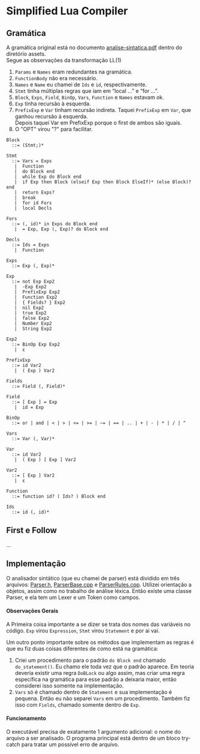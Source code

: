 # Simplified Lua Compiler



## Gramática

A gramática original está no documento
[analise-sintatica.pdf](assets/analise-sintatica.pdf) dentro do diretório assets.\
Segue as observações da transformação LL(1)

1. `Params` e `Names` eram redundantes na gramática.
2. `FunctionBody` não era necessário.
3. `Names` e `Name` eu chamei de `Ids` e `id`, respectivamente.
4. `Stmt` tinha múltiplas regras que iam em “local ...” e “for ...”.
5. `Block`, `Exps`, `Field`, `BinOp`, `Vars`, `Function` e `Names` estavam ok.
6. `Exp` tinha recursão à esquerda.
7. `PrefixExp` e `Var` tinham recursão indireta. Taquei `PrefixExp` em `Var`, que ganhou recursão à esquerda.\
Depois taquei Var em PrefixExp porque o first de ambos são iguais.
8. O "OPT" virou "?" para facilitar.

```
Block
  ::= (Stmt;)*

Stmt
  ::= Vars = Exps
   |  Function
   |  do Block end
   |  while Exp do Block end
   |  if Exp then Block (elseif Exp then Block ElseIf)* (else Block)? end
   |  return Exps?
   |  break
   |  for id Fors
   |  local Decls

Fors
  ::= (, id)* in Exps do Block end
   |  = Exp, Exp (, Exp)? do Block end

Decls
  ::= Ids = Exps
   |  Function

Exps
  ::= Exp (, Exp)*

Exp
  ::= not Exp Exp2
   |  -Exp Exp2
   |  PrefixExp Exp2
   |  Function Exp2
   |  { Fields? } Exp2
   |  nil Exp2
   |  true Exp2
   |  false Exp2
   |  Number Exp2
   |  String Exp2

Exp2
  ::= BinOp Exp Exp2
   |  ɛ

PrefixExp
  ::= id Var2
   |  ( Exp ) Var2

Fields
  ::= Field (, Field)*

Field
  ::= [ Exp ] = Exp
   |  id = Exp

BinOp
  ::= or | and | < | > | <= | >= | ~= | == | .. | + | - | * | / | ^

Vars
  ::= Var (, Var)*

Var
  ::= id Var2
   |  ( Exp ) [ Exp ] Var2

Var2
  ::= [ Exp ] Var2
   |  ɛ

Function
  ::= function id? ( Ids? ) Block end

Ids
  ::= id (, id)*
```

## First e Follow

...

## Implementação

O analisador sintático (que eu chamei de parser) está dividido em três arquivos:
[Parser.h](source/Parser.h), [ParserBase.cpp](source/ParserBase.cpp) e
[ParserRules.cpp](source/ParserRules.cpp). Utilizei orientação a objetos, assim
como no trabalho de análise léxica. Então existe uma classe Parser, e ela
tem um Lexer e um Token como campos.

#### Observações Gerais

A Primeira coisa importante a se dizer se trata dos nomes das variáveis no
código. `Exp` virou `Expression`, `Stmt` virou `Statement` e por ai vai.

Um outro ponto importante sobre os métodos que implementam as regras é que eu
fiz duas coisas diferentes de como está na gramática:

1. Criei um procedimento para o padrão `do Block end` chamado `do_statement()`.
Eu chamo ele toda vez que o padrão aparece. Em teoria deveria existir uma regra
`DoBLock` ou algo assim, mas criar uma regra específica na gramática para esse
padrão a deixaria maior, então considerei isso somente na implementação.
2. `Vars` só é chamado dentro de `Statement` e sua implementação é pequena.
Então eu não separei `Vars` em um procedimento. Também fiz isso com `Fields`,
chamado somente dentro de `Exp`.

#### Funcionamento

O executável precisa de exatamente 1 argumento adicional: o nome do arquivo a
ser analisado. O programa principal está dentro de um bloco try-catch para
tratar um possível erro de arquivo.
